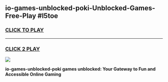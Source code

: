 
## io-games-unblocked-poki-Unblocked-Games-Free-Play #l5toe
<h3>
<a href="https://us.freeplayer.one?title=io-games-unblocked-poki&ref=9M">CLICK TO PLAY</a></h3>
<hr>

<h3>
<a href="https://us.freeplayer.one?title=io-games-unblocked-poki&ref=9M">CLICK 2 PLAY</a>
  
</h3>

<a href="https://us.freeplayer.one?title=io-games-unblocked-poki&ref=9M"><img src="https://clearcache.store/games.png"></a>


**io-games-unblocked-poki games unblocked: Your Gateway to Fun and Accessible Online Gaming**
